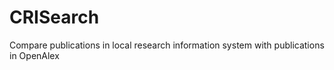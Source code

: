 # CRISearch
Compare publications in local research information system with publications in OpenAlex
